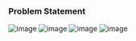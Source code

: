 ### Problem Statement

![image](https://user-images.githubusercontent.com/36649115/40039788-9eff5940-57cc-11e8-9e49-affb97f53a88.png)
![image](https://user-images.githubusercontent.com/36649115/40039812-ba643a0c-57cc-11e8-8e73-dc935fb4e12b.png)
![image](https://user-images.githubusercontent.com/36649115/40039831-cb9748aa-57cc-11e8-9366-67f5bc71454c.png)
![image](https://user-images.githubusercontent.com/36649115/40039911-0cba31e4-57cd-11e8-8202-1ffdd02c9798.png)
